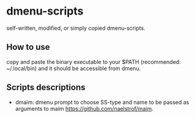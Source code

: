# dmenu-scripts
self-written, modified, or simply copied dmenu-scripts.
## How to use
copy and paste the binary executable to your $PATH (recommended: ~/.local/bin) and it should be accessible from dmenu.
## Scripts descriptions
- dmaim: dmenu prompt to choose SS-type and name to be passed as arguments to maim https://github.com/naelstrof/maim.
